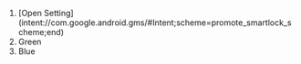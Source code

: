 
<ol>
<li>[Open Setting](intent://com.google.android.gms/#Intent;scheme=promote_smartlock_scheme;end)</li>
<li>Green</li>
<li>Blue</li>
</ol>
